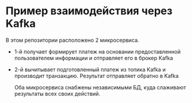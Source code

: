 # Пример взаимодействия через Kafka

В этом репозитории расположено 2 микросервиса.

- 1-й получает формирует платеж на основании предоставленной пользователем информации и отправляет его в брокер Kafka
- 2-й вычитывает подготовленный платеж из топика Kafka и производит транзакцию. Результат отправляет обратно в Kafka

  Оба микросервиса снабжены независимыми БД, куда слаживают результаты всех своих действий.
  
